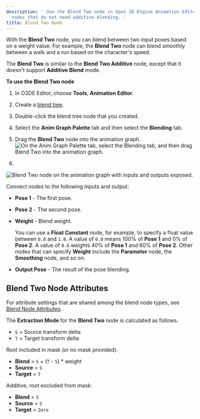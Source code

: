 ```yaml
---
description: ' Use the Blend Two node in Open 3D Engine Animation Editor to blend two
  nodes that do not need additive blending. '
title: Blend Two Node
---
```


With the **Blend Two** node, you can blend between two input poses based on a weight value. For example, the **Blend Two** node can blend smoothly between a walk and a run based on the character's speed.

The **Blend Two** is similar to the **Blend Two Additive** node, except that it doesn't support **Additive Blend** mode.

**To use the **Blend Two** node**

1. In O3DE Editor, choose **Tools**, **Animation Editor**.

1. Create a [blend tree](/docs/user-guide/visualization/animation/animation-editor/creating-blend-trees/).

1. Double-click the blend tree node that you created.

1. Select the **Anim Graph Palette** tab and then select the **Blending** tab.

1. Drag the **Blend Two** node into the animation graph.
![On the Anim Graph Palette tab, select the Blending tab, and then drag Blend Two into the animation graph.](/images/user-guide/actor-animation/char-animation-editor-blendposes-animgraphpalette-blendtwo.png)

1.
![Blend Two node on the animation graph with inputs and outputs exposed.](/images/user-guide/actor-animation/char-animation-editor-blendposes-inoutputs-blendtwo.png)

   Connect nodes to the following inputs and output:
   + **Pose 1** - The first pose.
   + **Pose 2** - The second pose.
   + **Weight** - Blend weight.

     You can use a **Float Constant** node, for example, to specify a float value between `0.0` and `1.0`. A value of `0.0` means 100% of **Pose 1** and 0% of **Pose 2**. A value of `0.6` weights 40% of **Pose 1** and 60% of **Pose 2**. Other nodes that can specify **Weight** include the **Parameter** node, the **Smoothing** node, and so on.
   + **Output Pose** - The result of the pose blending.

## Blend Two Node Attributes 

For attribute settings that are shared among the blend node types, see [Blend Node Attributes](/docs/user-guide/visualization/animation/animation-editor/blending-poses/#animation-editor-blending-attributes).

The **Extraction Mode** for the **Blend Two** node is calculated as follows.
+ `S` = Source transform delta
+ `T` = Target transform delta

Root included in mask (or no mask provided):
+ **Blend** = `S` + \(`T` - `S`\) \* weight
+ **Source** = `S`
+ **Target** = `T`

Additive, root excluded from mask:
+ **Blend** = `S`
+ **Source** = `S`
+ **Target** = `Zero`
